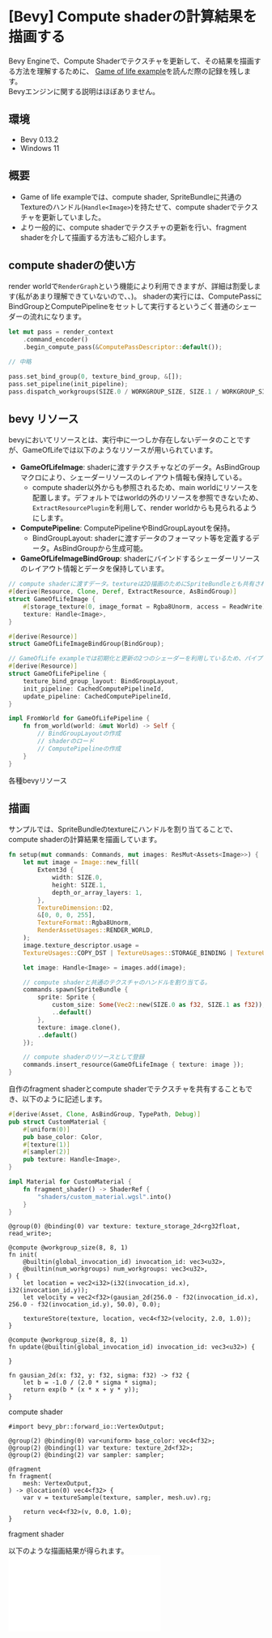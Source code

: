 # [Bevy] Compute shaderの計算結果を描画する

Bevy Engineで、Compute Shaderでテクスチャを更新して、その結果を描画する方法を理解するために、
[Game of life example](https://github.com/bevyengine/bevy/blob/release-0.13.2/examples/shader/compute_shader_game_of_life.rs)を読んだ際の記録を残します。  
Bevyエンジンに関する説明はほぼありません。  

## 環境
- Bevy 0.13.2
- Windows 11

## 概要
- Game of life exampleでは、compute shader, SpriteBundleに共通のTextureのハンドル(`Handle<Image>`)を持たせて、compute shaderでテクスチャを更新していました。  
- より一般的に、compute shaderでテクスチャの更新を行い、fragment shaderを介して描画する方法もご紹介します。

## compute shaderの使い方
render worldで`RenderGraph`という機能により利用できますが、詳細は割愛します(私があまり理解できていないので、、)。
shaderの実行には、ComputePassにBindGroupとComputePipelineをセットして実行するというごく普通のシェーダーの流れになります。
```rs
let mut pass = render_context
    .command_encoder()
    .begin_compute_pass(&ComputePassDescriptor::default());

// 中略

pass.set_bind_group(0, texture_bind_group, &[]);
pass.set_pipeline(init_pipeline);
pass.dispatch_workgroups(SIZE.0 / WORKGROUP_SIZE, SIZE.1 / WORKGROUP_SIZE, 1);
```

## bevy リソース
bevyにおいてリソースとは、実行中に一つしか存在しないデータのことですが、GameOfLifeでは以下のようなリソースが用いられています。
- **GameOfLifeImage**: shaderに渡すテクスチャなどのデータ。AsBindGroupマクロにより、シェーダーリソースのレイアウト情報も保持している。
    - compute shader以外からも参照されるため、main worldにリソースを配置します。デフォルトではworldの外のリソースを参照できないため、`ExtractResourcePlugin`を利用して、render worldからも見られるようにします。
- **ComputePipeline**: ComputePipelineやBindGroupLayoutを保持。
    - BindGroupLayout: shaderに渡すデータのフォーマット等を定義するデータ。AsBindGroupから生成可能。
- **GameOfLifeImageBindGroup**: shaderにバインドするシェーダーリソースのレイアウト情報とデータを保持しています。

```rs
// compute shaderに渡すデータ。textureは2D描画のためにSpriteBundleとも共有されます。
#[derive(Resource, Clone, Deref, ExtractResource, AsBindGroup)]
struct GameOfLifeImage {
    #[storage_texture(0, image_format = Rgba8Unorm, access = ReadWrite)]
    texture: Handle<Image>,
}

#[derive(Resource)]
struct GameOfLifeImageBindGroup(BindGroup);

// GameOfLife exampleでは初期化と更新の2つのシェーダーを利用しているため、パイプラインが2つあります。
#[derive(Resource)]
struct GameOfLifePipeline {
    texture_bind_group_layout: BindGroupLayout,
    init_pipeline: CachedComputePipelineId,
    update_pipeline: CachedComputePipelineId,
}

impl FromWorld for GameOfLifePipeline {
    fn from_world(world: &mut World) -> Self {
        // BindGroupLayoutの作成
        // shaderのロード
        // ComputePipelineの作成
    }
}
```
各種bevyリソース

## 描画
サンプルでは、SpriteBundleのtextureにハンドルを割り当てることで、compute shaderの計算結果を描画しています。
```rs
fn setup(mut commands: Commands, mut images: ResMut<Assets<Image>>) {
    let mut image = Image::new_fill(
        Extent3d {
            width: SIZE.0,
            height: SIZE.1,
            depth_or_array_layers: 1,
        },
        TextureDimension::D2,
        &[0, 0, 0, 255],
        TextureFormat::Rgba8Unorm,
        RenderAssetUsages::RENDER_WORLD,
    );
    image.texture_descriptor.usage =
    TextureUsages::COPY_DST | TextureUsages::STORAGE_BINDING | TextureUsages::TEXTURE_BINDING;

    let image: Handle<Image> = images.add(image);

    // compute shaderと共通のテクスチャのハンドルを割り当てる。
    commands.spawn(SpriteBundle {
        sprite: Sprite {
            custom_size: Some(Vec2::new(SIZE.0 as f32, SIZE.1 as f32)),
            ..default()
        },
        texture: image.clone(),
        ..default()
    });

    // compute shaderのリソースとして登録
    commands.insert_resource(GameOfLifeImage { texture: image });
}
```

自作のfragment shaderとcompute shaderでテクスチャを共有することもでき、以下のように記述します。
```rs
#[derive(Asset, Clone, AsBindGroup, TypePath, Debug)]
pub struct CustomMaterial {
    #[uniform(0)]
    pub base_color: Color,
    #[texture(1)]
    #[sampler(2)]
    pub texture: Handle<Image>,
}

impl Material for CustomMaterial {
    fn fragment_shader() -> ShaderRef {
        "shaders/custom_material.wgsl".into()
    }
}
```

```wgsl
@group(0) @binding(0) var texture: texture_storage_2d<rg32float, read_write>;

@compute @workgroup_size(8, 8, 1)
fn init(
    @builtin(global_invocation_id) invocation_id: vec3<u32>,
    @builtin(num_workgroups) num_workgroups: vec3<u32>,
) {
    let location = vec2<i32>(i32(invocation_id.x), i32(invocation_id.y));
    let velocity = vec2<f32>(gausian_2d(256.0 - f32(invocation_id.x), 256.0 - f32(invocation_id.y), 50.0), 0.0);

    textureStore(texture, location, vec4<f32>(velocity, 2.0, 1.0));
}

@compute @workgroup_size(8, 8, 1)
fn update(@builtin(global_invocation_id) invocation_id: vec3<u32>) {

}

fn gausian_2d(x: f32, y: f32, sigma: f32) -> f32 {
    let b = -1.0 / (2.0 * sigma * sigma);
    return exp(b * (x * x + y * y));
}
```
compute shader

```wgsl
#import bevy_pbr::forward_io::VertexOutput;

@group(2) @binding(0) var<uniform> base_color: vec4<f32>;
@group(2) @binding(1) var texture: texture_2d<f32>;
@group(2) @binding(2) var sampler: sampler;

@fragment
fn fragment(
    mesh: VertexOutput,
) -> @location(0) vec4<f32> {
    var v = textureSample(texture, sampler, mesh.uv).rg;
    
    return vec4<f32>(v, 0.0, 1.0);
}
```
fragment shader

以下のような描画結果が得られます。  
![img](sharing_texture.md)